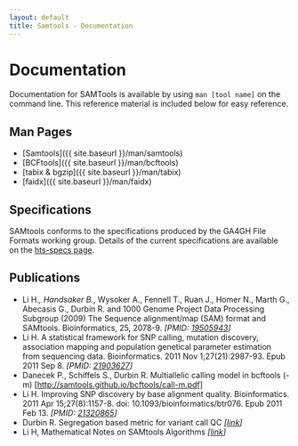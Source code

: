 ```yaml
---
layout: default
title: Samtools - Documentation
---
```


# Documentation
Documentation for SAMTools is available by using `man [tool name]` on the
command line. This reference material is included below for easy reference.

## Man Pages

* [Samtools]({{ site.baseurl }}/man/samtools)
* [BCFtools]({{ site.baseurl }}/man/bcftools)
* [tabix &amp; bgzip]({{ site.baseurl }}/man/tabix)
* [faidx]({{ site.baseurl }}/man/faidx)

## Specifications

SAMtools conforms to the specifications produced by the GA4GH File Formats working group. Details of the current specifications are available on the  [hts-specs page](http://samtools.github.io/hts-specs).

## Publications

* Li H.*, Handsaker B.*, Wysoker A., Fennell T., Ruan J., Homer N., Marth G., Abecasis G., Durbin R. and 1000 Genome Project Data Processing Subgroup (2009) The Sequence alignment/map (SAM) format and SAMtools. Bioinformatics, 25, 2078-9. _[PMID: [19505943](href="http://www.ncbi.nlm.nih.gov/pubmed/19505943)]_
* Li H. A statistical framework for SNP calling, mutation discovery, association mapping and population genetical parameter estimation from sequencing data. Bioinformatics. 2011 Nov 1;27(21):2987-93. Epub 2011 Sep 8. _[PMID: [21903627](http://www.ncbi.nlm.nih.gov/pubmed/21903627)]_
* Danecek P., Schiffels S., Durbin R. Multiallelic calling model in bcftools (-m) [http://samtools.github.io/bcftools/call-m.pdf]
* Li H. Improving SNP discovery by base alignment quality. Bioinformatics. 2011 Apr 15;27(8):1157-8. doi: 10.1093/bioinformatics/btr076. Epub 2011 Feb 13. _[PMID: [21320865](http://www.ncbi.nlm.nih.gov/pubmed/21320865)]_
* Durbin R. Segregation based metric for variant call QC _[[link](http://samtools.github.io/bcftools/rd-SegBias.pdf)]_
* Li H, Mathematical Notes on SAMtools Algorithms _[[link](http://www.broadinstitute.org/gatk/media/docs/Samtools.pdf)]_

